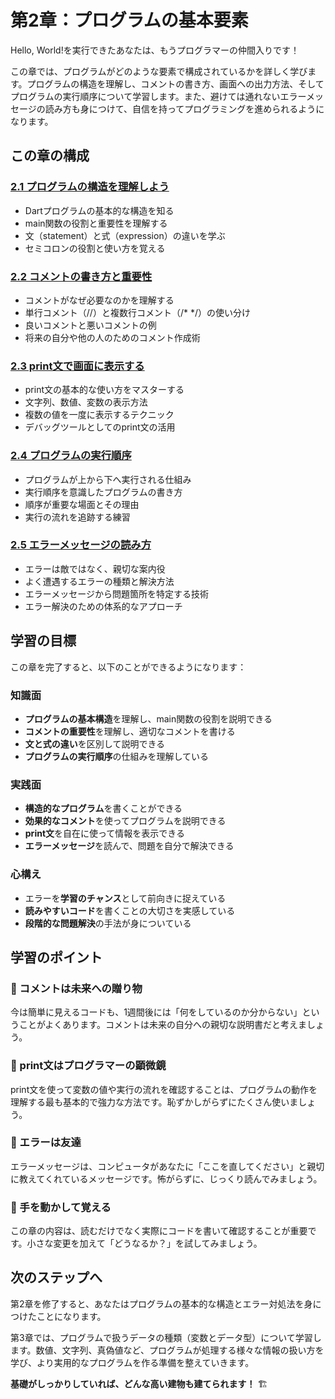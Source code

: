 # 第2章：プログラムの基本要素

Hello, World!を実行できたあなたは、もうプログラマーの仲間入りです！

この章では、プログラムがどのような要素で構成されているかを詳しく学びます。プログラムの構造を理解し、コメントの書き方、画面への出力方法、そしてプログラムの実行順序について学習します。また、避けては通れないエラーメッセージの読み方も身につけて、自信を持ってプログラミングを進められるようになります。

## この章の構成

### [2.1 プログラムの構造を理解しよう](./2-1.md)
- Dartプログラムの基本的な構造を知る
- main関数の役割と重要性を理解する
- 文（statement）と式（expression）の違いを学ぶ
- セミコロンの役割と使い方を覚える

### [2.2 コメントの書き方と重要性](./2-2.md)
- コメントがなぜ必要なのかを理解する
- 単行コメント（//）と複数行コメント（/* */）の使い分け
- 良いコメントと悪いコメントの例
- 将来の自分や他の人のためのコメント作成術

### [2.3 print文で画面に表示する](./2-3.md)
- print文の基本的な使い方をマスターする
- 文字列、数値、変数の表示方法
- 複数の値を一度に表示するテクニック
- デバッグツールとしてのprint文の活用

### [2.4 プログラムの実行順序](./2-4.md)
- プログラムが上から下へ実行される仕組み
- 実行順序を意識したプログラムの書き方
- 順序が重要な場面とその理由
- 実行の流れを追跡する練習

### [2.5 エラーメッセージの読み方](./2-5.md)
- エラーは敵ではなく、親切な案内役
- よく遭遇するエラーの種類と解決方法
- エラーメッセージから問題箇所を特定する技術
- エラー解決のための体系的なアプローチ

## 学習の目標

この章を完了すると、以下のことができるようになります：

### 知識面
- **プログラムの基本構造**を理解し、main関数の役割を説明できる
- **コメントの重要性**を理解し、適切なコメントを書ける
- **文と式の違い**を区別して説明できる
- **プログラムの実行順序**の仕組みを理解している

### 実践面
- **構造的なプログラム**を書くことができる
- **効果的なコメント**を使ってプログラムを説明できる
- **print文**を自在に使って情報を表示できる
- **エラーメッセージ**を読んで、問題を自分で解決できる

### 心構え
- エラーを**学習のチャンス**として前向きに捉えている
- **読みやすいコード**を書くことの大切さを実感している
- **段階的な問題解決**の手法が身についている

## 学習のポイント

### 📖 コメントは未来への贈り物
今は簡単に見えるコードも、1週間後には「何をしているのか分からない」ということがよくあります。コメントは未来の自分への親切な説明書だと考えましょう。

### 🔬 print文はプログラマーの顕微鏡
print文を使って変数の値や実行の流れを確認することは、プログラムの動作を理解する最も基本的で強力な方法です。恥ずかしがらずにたくさん使いましょう。

### 🎯 エラーは友達
エラーメッセージは、コンピュータがあなたに「ここを直してください」と親切に教えてくれているメッセージです。怖がらずに、じっくり読んでみましょう。

### 📝 手を動かして覚える
この章の内容は、読むだけでなく実際にコードを書いて確認することが重要です。小さな変更を加えて「どうなるか？」を試してみましょう。

## 次のステップへ

第2章を修了すると、あなたはプログラムの基本的な構造とエラー対処法を身につけたことになります。

第3章では、プログラムで扱うデータの種類（変数とデータ型）について学習します。数値、文字列、真偽値など、プログラムが処理する様々な情報の扱い方を学び、より実用的なプログラムを作る準備を整えていきます。

**基礎がしっかりしていれば、どんな高い建物も建てられます！** 🏗️
